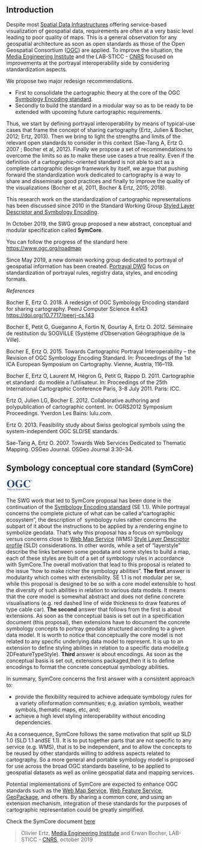 ## Introduction

Despite most [Spatial Data Infrastructures](http://gsdiassociation.org/index.php/publications/sdi-cookbooks.html) offering 
service-based visualization of geospatial data, requirements are often at a very basic level leading to poor quality of maps. 
This is a general observation for any geospatial architecture as soon as open standards as those of the Open Geospatial Consortium ([OGC](https://www.ogc.org/)) 
are applied. 
To improve the situation, the [Media Engineering Institute](https://heig-vd.ch/rad/instituts/mei) and the LAB-STICC - [CNRS](https://www.cnrs.fr) 
focused on improvements at the portrayal interoperability side by considering standardization aspects. 

We propose two major redesign recommendations. 

- First to consolidate the cartographic theory at the core of the OGC [Symbology Encoding standard](https://www.ogc.org/standards/se). 
- Secondly to build the standard in a modular way so as to be ready to be extended with upcoming future cartographic requirements. 

Thus, we start by defining portrayal interoperability by means of typical-use cases that frame the concept of sharing cartography 
(Ertz, Julien & Bocher, 2012; Ertz, 2013). Then we bring to light the strengths and limits of the relevant 
open standards to consider in this context (Sae-Tang A, Ertz O. 2007 ; Bocher et al, 2012). 
Finally we propose a set of recommendations to overcome the limits so as to make these use cases a true reality. 
Even if the definition of a cartographic-oriented standard is not able to act as a complete cartographic design framework by itself, 
we argue that pushing forward the standardization work dedicated to cartography is a way to share and disseminate good practices and finally 
to improve the quality of the visualizations (Bocher et al, 2011, Bocher & Ertz, 2015; 2018).


This research work on the standardization of cartographic representations has been discussed since 2010 in the Standard Working Group
[Styled Layer Descriptor and Symbology Encoding](https://www.ogc.org/projects/groups/sldse1.2swg).

In October 2019, the SWG group proposed a new abstract, conceptual and modular specification called **SymCore**.

You can follow the progress of the standard here https://www.ogc.org/roadmap

Since May 2019, a new domain working group dedicated to portrayal of geospatial information has been created.
[Portrayal DWG](https://www.ogc.org/projects/groups/portrayaldwg) focus on standardization of portrayal rules, registry data, styles, and encoding formats.

_References_

Bocher E, Ertz O. 2018. A redesign of OGC Symbology Encoding standard for sharing cartography. PeerJ Computer Science 4:e143 https://doi.org/10.7717/peerj-cs.143 

Bocher E, Petit G, Gueganno A, Fortin N, Gourlay A, Ertz O. 2012. Séminaire de restitution du SOGVILLE (Système d’Observation Géographique de la Ville).

Bocher E, Ertz O. 2015. Towards Cartographic Portrayal Interoperability – the Revision of OGC Symbology Encoding Standard. 
In: Proceedings of the 1st ICA European Symposium on Cartography. Vienne, Austria, 116–119.

Bocher E, Ertz O, Laurent M, Hégron G, Petit G, Rappo D. 2011. Cartographie et standard : du modèle a l’utilisateur. 
In: Proceedings of the 25th International Cartographic Conference Paris, 3-8 July 2011. Paris: ICC.

Ertz O, Julien LG, Bocher E. 2012. Collaborative authoring and polypublication of cartographic content. 
In: OGRS2012 Symposium Proceedings. Yverdon Les Bains: lulu.com.

Ertz O. 2013. Feasibility study about Swiss geological symbols using the system-independent OGC SLD/SE standards.

Sae-Tang A, Ertz O. 2007. Towards Web Services Dedicated to Thematic Mapping. OSGeo Journal. OSGeo Journal 3:30–34.


## Symbology conceptual core standard (SymCore)

<p align="left">
  <img alt="OrbisGIS" width="70px" src="../assets/images/ogc_new_logo.png" />
</p>

The SWG work that led to SymCore proposal has been done in the continuation of the [Symbology Encoding standard](https://www.ogc.org/standards/se) (SE 1.1). 
While ​portrayal ​concerns the complete picture of what can be called a“cartographic ecosystem”, the description of ​
symbology ​rules rather concerns the subpart of it about the instructions to be applied by a rendering engine 
to symbolize geodata. That’s why this proposal has a focus on symbology versus concerns close to [Web Map Service](https://www.ogc.org/standards/wms) (WMS) 
[Style Layer Descriptor profile](https://www.ogc.org/standards/sld) (SLD) considerations. In other words, while a set of “layer ​style​” describe the links 
between some geodata and some styles to build a map, each of these styles are built of a set of symbology rules 
in accordance with SymCore.The overall motivation that lead to this proposal is related to 
the issue “​how to make richer the symbology abilities​”. 
**The first** answer is modularity which comes with extensibility. SE 1.1 is not modular per se, while this proposal 
is designed to be so with a core model extensible to host the diversity of such abilities in relation to various data models. 
It means that the core model is somewhat abstract and does not define concrete visualisations 
(e.g. red dashed line of wide thickness to draw features of type cable car).
**The second** answer that follows from the first is about extensions. As soon as the conceptual basis is set out in a 
specification document (this proposal), then extensions have to document the concrete symbology concepts to portray 
geodata structured according to a given data model. It is worth to notice that conceptually the core model is not related 
to any specific underlying data model to represent. It is up to an extension to define styling abilities in relation to 
a specific data model(e.g 2DFeatureTypeStyle).
**Third** answer is about encodings. As soon as the conceptual basis is set out, extensions packaged,then it is to define 
encodings to format the concrete conceptual symbology abilities.

In summary, SymCore concerns the first answer with a consistent approach to:

   - provide the flexibility required to achieve adequate symbology rules for a variety ofinformation communities; 
    e.g. aviation symbols, weather symbols, thematic maps, etc, and;
   - achieve a high level styling interoperability without encoding dependencies. 
    
As a consequence, SymCore follows the same motivation that split up SLD 1.0 (SLD 1.1 andSE 1.1). It is to put 
together parts that are not specific to any service (e.g. WMS), that is to be independent, and to allow the concepts 
to be reused by other standards willing to address aspects related to cartography. 
So a more general and portable symbology model is proposed for use across the broad OGC standards baseline, to be applied 
to geospatial datasets as well as online geospatial data and mapping services.
 
 Potential implementations of SymCore are expected to enhance OGC standards such as the [Web Map Service](https://www.ogc.org/standards/wms), 
 [Web Feature Service](https://www.ogc.org/standards/wfs), [GeoPackage](https://www.ogc.org/standards/geopackage), and others. By sharing a common core, and using an extension mechanism, integration of 
 these standards for the purposes of cartographic representation could be greatly simplified.
 
 Check the SymCore document [here](https://portal.opengeospatial.org/files/89616)
 
 > Olivier Ertz, [Media Engineering Institute](https://heig-vd.ch/rad/instituts/mei) and Erwan Bocher, LAB-STICC - [CNRS](https://www.cnrs.fr), october 2019